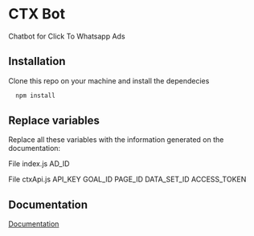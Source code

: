 
# CTX Bot

Chatbot for Click To Whatsapp Ads




## Installation

Clone this repo on your machine and install the dependecies

```bash
  npm install
```




    
## Replace variables

Replace all these variables with the information generated on the documentation:

File index.js
    AD_ID

File ctxApi.js
    API_KEY
    GOAL_ID
    PAGE_ID
    DATA_SET_ID
    ACCESS_TOKEN




   
## Documentation

[Documentation](https://docs.google.com/document/d/1HfvR_qGY90Vi76FRV8IgmNtbdlGEemsYb0n4qYfNALs/edit?usp=sharing)

